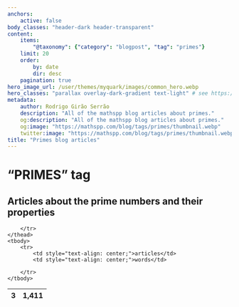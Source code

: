 ```yaml
---
anchors:
    active: false
body_classes: "header-dark header-transparent"
content:
    items:
        "@taxonomy": {"category": "blogpost", "tag": "primes"}
    limit: 20
    order:
        by: date
        dir: desc
    pagination: true
hero_image_url: /user/themes/myquark/images/common_hero.webp
hero_classes: "parallax overlay-dark-gradient text-light" # see https://demo.getgrav.org/blog-skeleton/blog/hero-classes
metadata:
    author: Rodrigo Girão Serrão
    description: "All of the mathspp blog articles about primes."
    og:description: "All of the mathspp blog articles about primes."
    og:image: "https://mathspp.com/blog/tags/primes/thumbnail.webp"
    twitter:image: "https://mathspp.com/blog/tags/primes/thumbnail.webp"
title: "Primes blog articles"
---
```


# “PRIMES” tag


## Articles about the prime numbers and their properties



<table class="stats-table">
    <thead>
        <tr>
            <th style="text-align: center;">3</th>
            <th style="text-align: center;">1,411</th>
            
        </tr>
    </thead>
    <tbody>
        <tr>
            <td style="text-align: center;">articles</td>
            <td style="text-align: center;">words</td>
            
        </tr>
    </tbody>
</table>